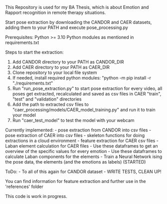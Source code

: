 This Repository is used for my BA Thesis, which is about Emotion and Rapport recognition in remote therapy situations.

Start pose extraction by downloading the CANDOR and CAER datasets, adding them to your PATH and execute pose_processing.py

Prerequisites:
Python >= 3.10
Python modules as mentioned in requirements.txt

Steps to start the extraction:
1. Add CANDOR directory to your PATH as CANDOR_DIR
2. Add CAER directory to your PATH as CAER_DIR
3. Clone repository to your local file system
4. If needed, install required python modules: "python -m pip install -r "./requirements.txt"
5. Run "run_pose_extraction.py" to start pose extraction for every video, all poses get extracted, recalculated and saved as csv files in CAER "train", "test" and "validation" directories
6. Add the path to extracted csv files to "caer_processing/models/CAER_model_training.py" and run it to train your model
7. Run "caer_test_model" to test the model with your webcam

Currently implemented:
    - pose extraction from CANDOR into csv files
    - pose extraction of CAER into csv files
    - skeleton functions for doing extractions in a cloud environment
    - feature extraction for CAER csv files
    - Laban element calculation for CAER files
    - Use these dataframes to get an overview of the specific values for every emotion
    - Use these dataframes to calculate Laban components for the elements
    - Train a Neural Network ising the pose data, the elements (and the emotions as labels) (STARTED)
    
ToDo:
    - To all of this again for CANDOR dataset
    - WRITE TESTS, CLEAN UP!

You can find information for feature extraction and further use in the 'references' folder

This code is work in progress.
